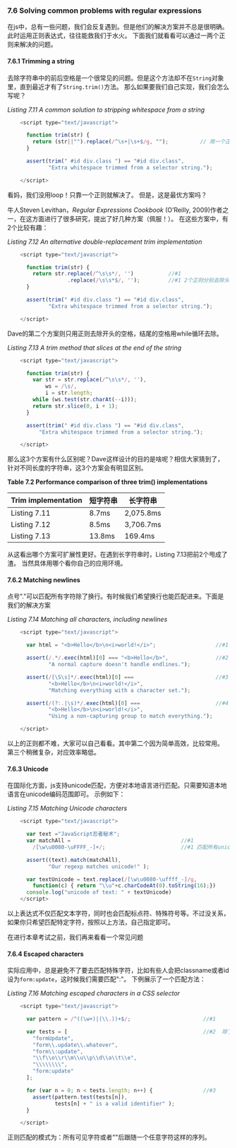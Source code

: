### 7.6 Solving common problems with regular expressions

在js中，总有一些问题，我们会反复遇到。但是他们的解决方案并不总是很明确。此时运用正则表达式，往往能救我们于水火。
下面我们就看看可以通过一两个正则来解决的问题。

#### 7.6.1 Trimming a string

去除字符串中的前后空格是一个很常见的问题。但是这个方法却不在`String`对象里，直到最近才有了`String.trim()`方法。
那么如果要我们自己实现，我们会怎么写呢？

*Listing 7.11 A common solution to stripping whitespace from a string*

```javascript
    <script type="text/javascript">

      function trim(str) {
        return (str||"").replace(/^\s+|\s+$/g, "");          // 用一个正则解决
      }

      assert(trim(" #id div.class ") == "#id div.class",
             "Extra whitespace trimmed from a selector string.");

    </script>
```

看妈，我们没用loop！只靠一个正则就解决了。
但是，这是最优方案吗？

牛人Steven Levithan，*Regular Expressions Cookbook* (O’Reilly, 2009)作者之一，在这方面进行了很多研究，提出了好几种方案（佩服！）。
在这些方案中，有2个比较有趣：

*Listing 7.12 An alternative double-replacement trim implementation*

```javascript
    <script type="text/javascript">

      function trim(str) {
        return str.replace(/^\s\s*/, '')           //#1
                   .replace(/\s\s*$/, '');         //#1 2个正则分别去除头尾空格
      }

      assert(trim(" #id div.class ") == "#id div.class",
             "Extra whitespace trimmed from a selector string.");

    </script>
```

Dave的第二个方案则只用正则去除开头的空格，结尾的空格用while循环去除。

*Listing 7.13 A trim method that slices at the end of the string*
```javascript
    <script type="text/javascript">

      function trim(str) {                          
        var str = str.replace(/^\s\s*/, ''),
            ws = /\s/,
            i = str.length;
        while (ws.test(str.charAt(--i)));
        return str.slice(0, i + 1);
      }

      assert(trim(" #id div.class ") == "#id div.class",
          "Extra whitespace trimmed from a selector string.");

    </script>
```

那么这3个方案有什么区别呢？Dave这样设计的目的是啥呢？相信大家猜到了，针对不同长度的字符串，这3个方案会有明显区别。

**Table 7.2 Performance comparison of three trim() implementations**

Trim implementation | 短字符串 | 长字符串 
------------------- | ------- | --------
Listing 7.11 | 8.7ms | 2,075.8ms 
Listing 7.12 | 8.5ms | 3,706.7ms
Listing 7.13 | 13.8ms | 169.4ms 

从这看出哪个方案可扩展性更好。在遇到长字符串时，Listing 7.13把前2个甩成了渣。
当然具体用哪个看你自己的应用环境。

#### 7.6.2 Matching newlines

点号"."可以匹配所有字符除了换行。有时候我们希望换行也能匹配进来。下面是我们的解决方案

*Listing 7.14 Matching all characters, including newlines*

```javascript
    <script type="text/javascript">

      var html = "<b>Hello</b>\n<i>world!</i>";                   //#1

      assert(/.*/.exec(html)[0] === "<b>Hello</b>",               //#2
             "A normal capture doesn't handle endlines.");

      assert(/[\S\s]*/.exec(html)[0] ===                          //#3
             "<b>Hello</b>\n<i>world!</i>",
             "Matching everything with a character set.");

      assert(/(?:.|\s)*/.exec(html)[0] ===                        //#4
             "<b>Hello</b>\n<i>world!</i>",
             "Using a non-capturing group to match everything.");

    </script>
```

以上的正则都不难，大家可以自己看看。其中第二个因为简单高效，比较常用。
第三个稍微复杂，对应效率略低。

#### 7.6.3 Unicode

在国际化方面，js支持unicode匹配，方便对本地语言进行匹配。只需要知道本地语言在unicode编码范围即可。
示例如下：

*Listing 7.15 Matching Unicode characters*

```javascript
    <script type="text/javascript">

      var text ="JavaScript忍者秘术";
      var matchAll =                                   //#1
        /[\w\u0080-\uFFFF_-]+/;                        //#1 匹配所有unicode字符

      assert((text).match(matchAll),
             "Our regexp matches unicode!" );

	  var textUnicode = text.replace(/[\w\u0080-\uffff_-]/g, 
	  	function(c) { return "\\u"+c.charCodeAt(0).toString(16);})
	  console.log("unicode of text: " + textUnicode)
    </script>
```

以上表达式不仅匹配文本字符，同时也会匹配标点符、特殊符号等。不过没关系，如果你只希望匹配特定字符，按照以上方法，自己指定即可。

在进行本章考试之前，我们再来看看一个常见问题

#### 7.6.4 	Escaped characters

实际应用中，总是避免不了要去匹配特殊字符，比如有些人会把classname或者id设为`form:update`，这时候我们需要匹配":"。
下例展示了一个匹配方法：

*Listing 7.16 Matching escaped characters in a CSS selector*

```javascript
    <script type="text/javascript">

      var pattern = /^((\w+)|(\\.))+$/;                       //#1

      var tests = [                                           //#2  除了最后一个，其他应该全部通过
        "formUpdate",
        "form\\.update\\.whatever",
        "form\\:update",
        "\\f\\o\\r\\m\\u\\p\\d\\a\\t\\e",
        "\\\\\\\\",
        "form:update"
      ];

      for (var n = 0; n < tests.length; n++) {                //#3
        assert(pattern.test(tests[n]),
               tests[n] + " is a valid identifier" );
      }

    </script>
```

正则匹配的模式为：所有可见字符或者"\"后跟随一个任意字符这样的序列。
